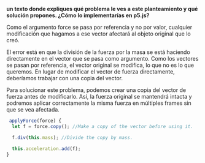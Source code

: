 **un texto donde expliques qué problema le ves a este planteamiento y qué solución propones. ¿Cómo lo implementarías en p5.js?**
 
 Como el argumento force se pasa por referencia y no por valor, cualquier modificación que hagamos a ese vector afectará al objeto original que lo creó. 

 El error está en que la división de la fuerza por la masa se está haciendo directamente en el vector que se pasa como argumento. Como los vectores se pasan por referencia, el vector original se modifica, lo que no es lo que queremos. En lugar de modificar el vector de fuerza directamente, deberíamos trabajar con una copia del vector.

 Para solucionar este problema, podemos crear una copia del vector de fuerza antes de modificarlo. Así, la fuerza original se mantendrá intacta y podremos aplicar correctamente la misma fuerza en múltiples frames sin que se vea afectada.

```js
 applyForce(force) {
  let f = force.copy(); //Make a copy of the vector before using it.

  f.div(this.mass); //Divide the copy by mass.

  this.acceleration.add(f);
}
```
